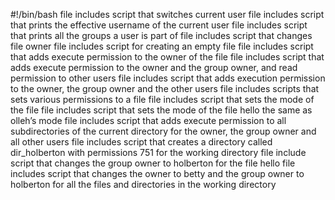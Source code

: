 #!/bin/bash
file includes script that switches current user
file includes script that prints the effective username of the current user
file includes script that prints all the groups a user is part of
file includes script that changes file owner
file includes script for creating an empty file
file includes script that adds execute permission to the owner of the file
file includes script that adds execute permission to the owner and the group owner, and read permission to other users
file includes script that adds execution permission to the owner, the group owner and the other users
file includes scripts that sets various permissions to a file
file includes script that sets the mode of the file 
file includes script that sets the mode of the file hello the same as olleh’s mode
file includes script that adds execute permission to all subdirectories of the current directory for the owner, the group owner and all other users
file includes script that creates a directory called dir_holberton with permissions 751 for the working directory
file include script that changes the group owner to holberton for the file hello
file includes script that changes the owner to betty and the group owner to holberton for all the files and directories in the working directory
